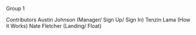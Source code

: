 Group 1 

Contributors 
Austin Johnson (Manager/ Sign Up/ Sign In)
Tenzin Lama (How it Works)
Nate Fletcher (Landing/ Float)

